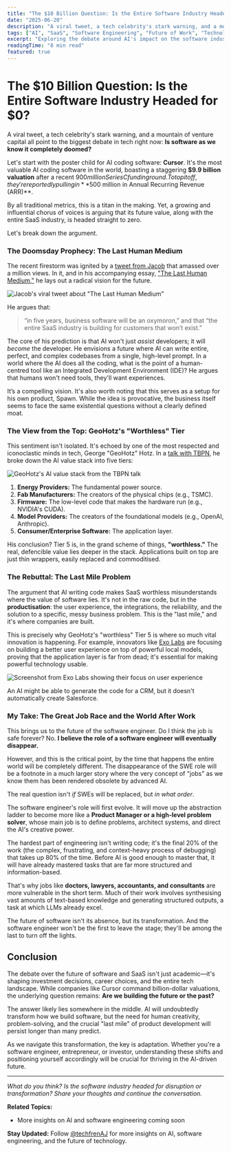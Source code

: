 ```yaml
---
title: "The $10 Billion Question: Is the Entire Software Industry Headed for $0?"
date: "2025-06-20"
description: "A viral tweet, a tech celebrity's stark warning, and a mountain of venture capital all point to the biggest debate in tech right now: Is software as we know it completely doomed?"
tags: ["AI", "SaaS", "Software Engineering", "Future of Work", "Technology", "Cursor", "GeoHotz"]
excerpt: "Exploring the debate around AI's impact on the software industry, from Cursor's $9.9B valuation to predictions about the future of SaaS and software engineering jobs."
readingTime: "8 min read"
featured: true
---
```


# The $10 Billion Question: Is the Entire Software Industry Headed for $0?

A viral tweet, a tech celebrity's stark warning, and a mountain of venture capital all point to the biggest debate in tech right now: **Is software as we know it completely doomed?**

Let's start with the poster child for AI coding software: **Cursor**. It's the most valuable AI coding software in the world, boasting a staggering **$9.9 billion valuation** after a recent $900 million Series C funding round. To top it off, they're reportedly pulling in **$500 million in Annual Recurring Revenue (ARR)**.

By all traditional metrics, this is a titan in the making. Yet, a growing and influential chorus of voices is arguing that its future value, along with the entire SaaS industry, is headed straight to zero.

Let's break down the argument.

### The Doomsday Prophecy: The Last Human Medium

The recent firestorm was ignited by a [tweet from Jacob](https://x.com/jsnnsa/status/1934427228856611004) that amassed over a million views. In it, and in his accompanying essay, ["The Last Human Medium,"](https://www.workbyjacob.com/thoughts/the-last-human-medium) he lays out a radical vision for the future.

![Jacob's viral tweet about "The Last Human Medium"](/blog-content/future-of-saas/jacob-tweet.png)

He argues that:

> “in five years, business software will be an oxymoron,” and that “the entire SaaS industry is building for customers that won’t exist.”

The core of his prediction is that AI won't just *assist* developers; it will *become* the developer. He envisions a future where AI can write entire, perfect, and complex codebases from a single, high-level prompt. In a world where the AI does all the coding, what is the point of a human-centred tool like an Integrated Development Environment (IDE)? He argues that humans won't need tools, they'll want experiences.

It’s a compelling vision. It's also worth noting that this serves as a setup for his own product, Spawn. While the idea is provocative, the business itself seems to face the same existential questions without a clearly defined moat.

### The View from the Top: GeoHotz's "Worthless" Tier

This sentiment isn't isolated. It's echoed by one of the most respected and iconoclastic minds in tech, George "GeoHotz" Hotz. In a [talk with TBPN](https://x.com/tbpn/status/1935072881425400016?s=46), he broke down the AI value stack into five tiers:

![GeoHotz's AI value stack from the TBPN talk](/blog-content/future-of-saas/geohotz.png)

1.  **Energy Providers:** The fundamental power source.
2.  **Fab Manufacturers:** The creators of the physical chips (e.g., TSMC).
3.  **Firmware:** The low-level code that makes the hardware run (e.g., NVIDIA's CUDA).
4.  **Model Providers:** The creators of the foundational models (e.g., OpenAI, Anthropic).
5.  **Consumer/Enterprise Software:** The application layer.

His conclusion? Tier 5 is, in the grand scheme of things, **"worthless."** The real, defencible value lies deeper in the stack. Applications built on top are just thin wrappers, easily replaced and commoditised.

### The Rebuttal: The Last Mile Problem

The argument that AI writing code makes SaaS worthless misunderstands where the value of software lies. It's not in the raw code, but in the **productisation**: the user experience, the integrations, the reliability, and the solution to a specific, messy business problem. This is the "last mile," and it's where companies are built.

This is precisely why GeoHotz's "worthless" Tier 5 is where so much vital innovation is happening. For example, innovators like [Exo Labs](https://x.com/exolabs/status/1935189970593137018) are focusing on building a better user experience on top of powerful local models, proving that the application layer is far from dead; it's essential for making powerful technology usable.

![Screenshot from Exo Labs showing their focus on user experience](/blog-content/future-of-saas/exo.png)

An AI might be able to generate the code for a CRM, but it doesn't automatically create Salesforce.

### My Take: The Great Job Race and the World After Work

This brings us to the future of the software engineer. Do I think the job is safe forever? No. **I believe the role of a software engineer will eventually disappear.**

However, and this is the critical point, by the time that happens the entire world will be completely different. The disappearance of the SWE role will be a footnote in a much larger story where the very concept of "jobs" as we know them has been rendered obsolete by advanced AI.

The real question isn't *if* SWEs will be replaced, but *in what order*.

The software engineer's role will first evolve. It will move up the abstraction ladder to become more like a **Product Manager or a high-level problem solver**, whose main job is to define problems, architect systems, and direct the AI's creative power.

The hardest part of engineering isn't writing code; it's the final 20% of the work (the complex, frustrating, and context-heavy process of debugging) that takes up 80% of the time. Before AI is good enough to master that, it will have already mastered tasks that are far more structured and information-based.

That's why jobs like **doctors, lawyers, accountants, and consultants** are more vulnerable in the short term. Much of their work involves synthesising vast amounts of text-based knowledge and generating structured outputs, a task at which LLMs already excel.

The future of software isn't its absence, but its transformation. And the software engineer won't be the first to leave the stage; they'll be among the last to turn off the lights.

## Conclusion

The debate over the future of software and SaaS isn't just academic—it's shaping investment decisions, career choices, and the entire tech landscape. While companies like Cursor command billion-dollar valuations, the underlying question remains: **Are we building the future or the past?**

The answer likely lies somewhere in the middle. AI will undoubtedly transform how we build software, but the need for human creativity, problem-solving, and the crucial "last mile" of product development will persist longer than many predict.

As we navigate this transformation, the key is adaptation. Whether you're a software engineer, entrepreneur, or investor, understanding these shifts and positioning yourself accordingly will be crucial for thriving in the AI-driven future.

---

*What do you think? Is the software industry headed for disruption or transformation? Share your thoughts and continue the conversation.*

**Related Topics:**
- More insights on AI and software engineering coming soon

**Stay Updated:** Follow [@techfrenAJ](https://twitter.com/techfrenAJ) for more insights on AI, software engineering, and the future of technology.